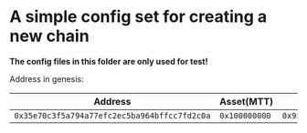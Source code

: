# A simple config set for creating a new chain

**The config files in this folder are only used for test!**

Address in genesis:

 Address                                       | Asset(MTT)    | PrivKey                                                              | Pubkey                                                                 |
 --------------------------------------------- | ------------- | -------------------------------------------------------------------- | ---------------------------------------------------------------------- |
 `0x35e70c3f5a794a77efc2ec5ba964bffcc7fd2c0a` | `0x100000000` | `0x95500289866f83502cc1fb894ef5e2b840ca5f867cc9e84ab32fb8872b5dd36c` | `0x0300554dea8901b6b5f1f24f5b84b4f28e22cda8ec1dec6efd805cdcdd2d7d8858` |
